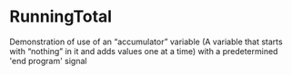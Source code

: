 # RunningTotal
Demonstration of use of an “accumulator” variable (A variable that starts with “nothing” in it and adds values one at a time) with a predetermined 'end program' signal
